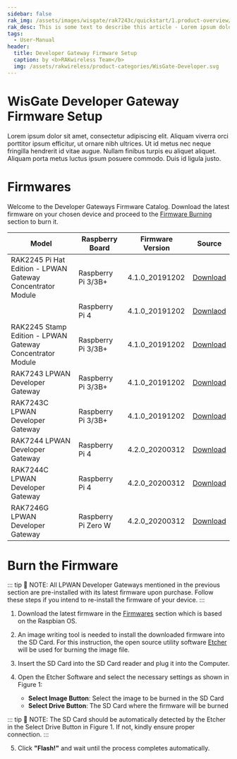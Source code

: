 ```yaml
---
sidebar: false
rak_img: /assets/images/wisgate/rak7243c/quickstart/1.product-overview/1.index/RAK7243C.svg
rak_desc: This is some text to describe this article - Lorem ipsum dolor sit amet, consectetur adipiscing elit. Vivamus et ultricies massa, a consectetur lacus. Maecenas placerat molestie felis vel lobortis.
tags:
  - User-Manual
header:
  title: Developer Gateway Firmware Setup
  caption: by <b>RAKwireless Team</b>
  img: /assets/rakwireless/product-categories/WisGate-Developer.svg
---
```


# WisGate Developer Gateway Firmware Setup

Lorem ipsum dolor sit amet, consectetur adipiscing elit. Aliquam viverra orci porttitor ipsum efficitur, ut ornare nibh ultrices. Ut id metus nec neque fringilla hendrerit id vitae augue. Nullam finibus turpis eu aliquet aliquet. Aliquam porta metus luctus ipsum posuere commodo. Duis id ligula justo.

# Firmwares

Welcome to the Developer Gateways Firmware Catalog. Download the latest firmware on your chosen device and proceed to the [Firmware Burning](#burn-the-firmware) section to burn it.

| Model                                                          | Raspberry Board     | Firmware Version | Source                                                                                                                                           |
| -------------------------------------------------------------- | ------------------- | ---------------- | ------------------------------------------------------------------------------------------------------------------------------------------------ |
| RAK2245 Pi Hat Edition - LPWAN <br>Gateway Concentrator Module | Raspberry Pi 3/3B+  | 4.1.0_20191202   | [Download](https://downloads.rakwireless.com/LoRa/RAK2245-Pi-HAT/Firmware/RAK2245%26RAK831_based_on_Raspbian_OS_for_RPI3_V4.1.0_20191202.zip)    |
|                                                                | Raspberry Pi 4      | 4.1.0_20191202   | [Downlaod](https://downloads.rakwireless.com/LoRa/RAK2245-Pi-HAT/Firmware/Raspberry-Pi-4/RAK2245%26RAK831_based_on_Raspbian_V4.1.0_20191202.zip) |
| RAK2245 Stamp Edition - LPWAN <br>Gateway Concentrator Module  | Raspberry Pi 3/3B+  | 4.1.0_20191202   | [Download](https://downloads.rakwireless.com/LoRa/RAK2245-Pi-HAT/Firmware/RAK2245%26RAK831_based_on_Raspbian_OS_for_RPI3_V4.1.0_20191202.zip)    |
| RAK7243 LPWAN Developer Gateway                                | Raspberry Pi 3/3B+  | 4.1.0_20191202   | [Download](https://downloads.rakwireless.com/en/LoRa/Pilot-Gateway-Pro-RAK7243/Firmware/RAK7243_Latest_Firmware.zip)                             |
| RAK7243C LPWAN Developer Gateway                               | Raspberry Pi 3/3B+  | 4.1.0_20191202   | [Download](https://downloads.rakwireless.com/en/LoRa/Pilot-Gateway-Pro-RAK7243/Firmware/RAK7243C_Latest_Firmware.zip)                            |
| RAK7244 LPWAN Developer Gateway                                | Raspberry Pi 4      | 4.2.0_20200312   | [Download](https://downloads.rakwireless.com/en/LoRa/Developer-LoRaWAN-Gateway-RAK7244%26RAK7244P/Firmware/RAK7244_Latest_Firmware.zip)          |
| RAK7244C LPWAN Developer Gateway                               | Raspberry Pi 4      | 4.2.0_20200312   | [Download](https://downloads.rakwireless.com/en/LoRa/Developer-LoRaWAN-Gateway-RAK7244C/Firmware/RAK7244C_Latest_Firmware.zip)                   |
| RAK7246G LPWAN Developer Gateway                               | Raspberry Pi Zero W | 4.2.0_20200312   | [Download](https://downloads.rakwireless.com/en/LoRa/NeoPi-Gateway-RAK7246/Firmware/RAK7246_Latest_Firmware.zip)                                 |

# Burn the Firmware

::: tip 📝 NOTE:
 All LPWAN Developer Gateways mentioned in the previous section are pre-installed with its latest firmware upon purchase. Follow these steps if you intend to re-install the firmware of your device.
:::
1. Download the latest firmware in the [Firmwares](#firmwares) section which is based on the Raspbian OS.

2. An image writing tool is needed to install the downloaded firmware into the SD Card. For this instruction, the open source utility software [Etcher](https://www.balena.io/etcher/) will be used for burning the image file.

3. Insert the SD Card into the SD Card reader and plug it into the Computer.

4. Open the Etcher Software and select the necessary settings as shown in Figure 1:
    * **Select Image Button**: Select the image to be burned in the SD Card
    * **Select Drive Button**: The SD Card where the firmware will be burned
 
 <!---
Feel free to change the description for Select Image and Select Drive buttons
-->

::: tip 📝 NOTE:
 The SD Card should be automatically detected by the Etcher in the Select Drive Button in Figure 1. If not, kindly ensure proper connection.
:::

<rk-img
  src="/assets/images/user-manual/developer-gateways/firmware-burning/firmwareburn.png"
  caption="Balena Etcher Software"
/>

5. Click **"Flash!"** and wait until the process completes automatically.